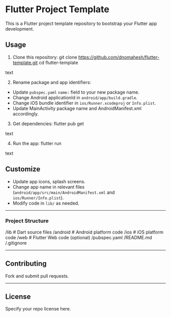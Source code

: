 # Flutter Project Template

This is a Flutter project template repository to bootstrap your Flutter app development.

## Usage

1. Clone this repository:
   git clone https://github.com/dnomahesh/flutter-template.git
   cd flutter-template

text

2. Rename package and app identifiers:

- Update `pubspec.yaml` `name:` field to your new package name.
- Change Android applicationId in `android/app/build.gradle`.
- Change iOS bundle identifier in `ios/Runner.xcodeproj` or `Info.plist`.
- Update MainActivity package name and AndroidManifest.xml accordingly.

3. Get dependencies:
   flutter pub get

text

4. Run the app:
   flutter run

text

## Customize

- Update app icons, splash screens.
- Change app name in relevant files (`android/app/src/main/AndroidManifest.xml` and `ios/Runner/Info.plist`).
- Modify code in `lib/` as needed.

---

### Project Structure

/lib # Dart source files
/android # Android platform code
/ios # iOS platform code
/web # Flutter Web code (optional)
/pubspec.yaml
/README.md
/.gitignore

---

## Contributing

Fork and submit pull requests.

---

## License

Specify your repo license here.